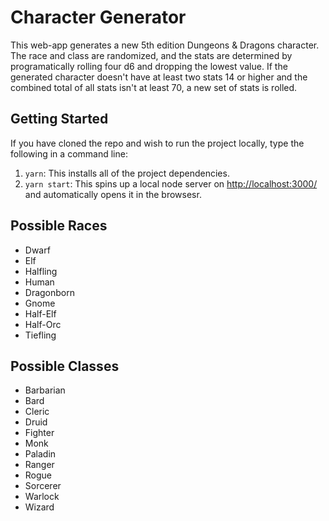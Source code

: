 # Character Generator
This web-app generates a new 5th edition Dungeons & Dragons character. The race and class are randomized, and the stats are determined by programatically rolling four d6 and dropping the lowest value. If the generated character doesn't have at least two stats 14 or higher and the combined total of all stats isn't at least 70, a new set of stats is rolled.

## Getting Started
If you have cloned the repo and wish to run the project locally, type the following in a command line:
1. `yarn`: This installs all of the project dependencies.
2. `yarn start`: This spins up a local node server on [http://localhost:3000/](http://localhost:3000/) and automatically opens it in the browsesr.

## Possible Races
* Dwarf
* Elf
* Halfling
* Human
* Dragonborn
* Gnome
* Half-Elf
* Half-Orc
* Tiefling

## Possible Classes
* Barbarian
* Bard
* Cleric
* Druid
* Fighter
* Monk
* Paladin
* Ranger
* Rogue
* Sorcerer
* Warlock
* Wizard
